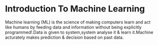# Introduction To Machine Learning

Machine learning (ML) is the science of making computers learn and act like humans by feeding data and information without being explicitly programmed!.Data is given to system,system analyse it & learn it.Machine acturately makes prediction & decision based on past data.
